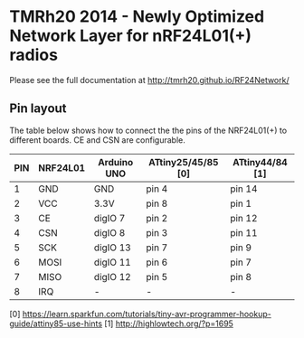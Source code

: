 # TMRh20 2014 - Newly Optimized Network Layer for nRF24L01(+) radios

Please see the full documentation at http://tmrh20.github.io/RF24Network/

## Pin layout

The table below shows how to connect the the pins of the NRF24L01(+) to different boards.
CE and CSN are configurable.

| PIN | NRF24L01 | Arduino UNO | ATtiny25/45/85 [0] | ATtiny44/84 [1] |
|-----|----------|-------------|--------------------|-----------------|
|  1  |   GND    |   GND       |     pin 4          |    pin 14       |
|  2  |   VCC    |   3.3V      |     pin 8          |    pin  1       |
|  3  |   CE     |   digIO 7   |     pin 2          |    pin 12       |
|  4  |   CSN    |   digIO 8   |     pin 3          |    pin 11       |
|  5  |   SCK    |   digIO 13  |     pin 7          |    pin  9       |
|  6  |   MOSI   |   digIO 11  |     pin 6          |    pin  7       |
|  7  |   MISO   |   digIO 12  |     pin 5          |    pin  8       |
|  8  |   IRQ    |      -      |        -           |         -       |

[0] https://learn.sparkfun.com/tutorials/tiny-avr-programmer-hookup-guide/attiny85-use-hints
[1] http://highlowtech.org/?p=1695
